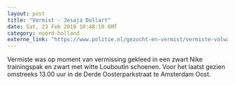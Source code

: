 ```yaml
---
layout: post
title: "Vermist - Jesaja Dollart"
date: Sat, 23 Feb 2019 10:48:10 GMT
category: noord-holland
externe_link: "https://www.politie.nl/gezocht-en-vermist/vermiste-volwassenen/2019/januari/jesaja-dollart.html"
---
```


Vermiste was op moment van vermissing gekleed in een zwart Nike trainingspak en zwart met witte Louboutin schoenen. 
Voor het laatst gezien omstreeks 13.00 uur in de Derde Oosterparkstraat te Amsterdam Oost.
